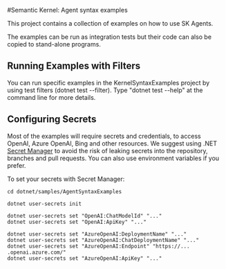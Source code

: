#Semantic Kernel: Agent syntax examples

This project contains a collection of examples on how to use SK Agents.

The examples can be run as integration tests but their code can also be copied to stand-alone programs.

## Running Examples with Filters

You can run specific examples in the KernelSyntaxExamples project by using test filters (dotnet test --filter).
Type "dotnet test --help" at the command line for more details.

## Configuring Secrets

Most of the examples will require secrets and credentials, to access OpenAI, Azure OpenAI,
Bing and other resources. We suggest using .NET
[Secret Manager](https://learn.microsoft.com/en-us/aspnet/core/security/app-secrets)
to avoid the risk of leaking secrets into the repository, branches and pull requests.
You can also use environment variables if you prefer.

To set your secrets with Secret Manager:

```
cd dotnet/samples/AgentSyntaxExamples

dotnet user-secrets init

dotnet user-secrets set "OpenAI:ChatModelId" "..."
dotnet user-secrets set "OpenAI:ApiKey" "..."

dotnet user-secrets set "AzureOpenAI:DeploymentName" "..."
dotnet user-secrets set "AzureOpenAI:ChatDeploymentName" "..."
dotnet user-secrets set "AzureOpenAI:Endpoint" "https://... .openai.azure.com/"
dotnet user-secrets set "AzureOpenAI:ApiKey" "..."

```

